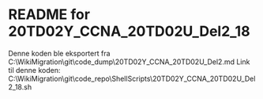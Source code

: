 # README for 20TD02Y_CCNA_20TD02U_Del2_18
Denne koden ble eksportert fra C:\WikiMigration\git\code_dump\20TD02Y_CCNA_20TD02U_Del2.md
Link til denne koden: C:\WikiMigration\git\code_repo\ShellScripts\20TD02Y_CCNA_20TD02U_Del2_18.sh
